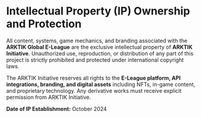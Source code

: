 
# **Intellectual Property (IP) Ownership and Protection**

All content, systems, game mechanics, and branding associated with the **ARKTIK Global E-League** are the exclusive intellectual property of **ARKTIK Initiative**. Unauthorized use, reproduction, or distribution of any part of this project is strictly prohibited and protected under international copyright laws.

The ARKTIK Initiative reserves all rights to the **E-League platform, API integrations, branding, and digital assets** including NFTs, in-game content, and proprietary technology. Any derivative works must receive explicit permission from ARKTIK Initiative.

**Date of IP Establishment:** October 2024
